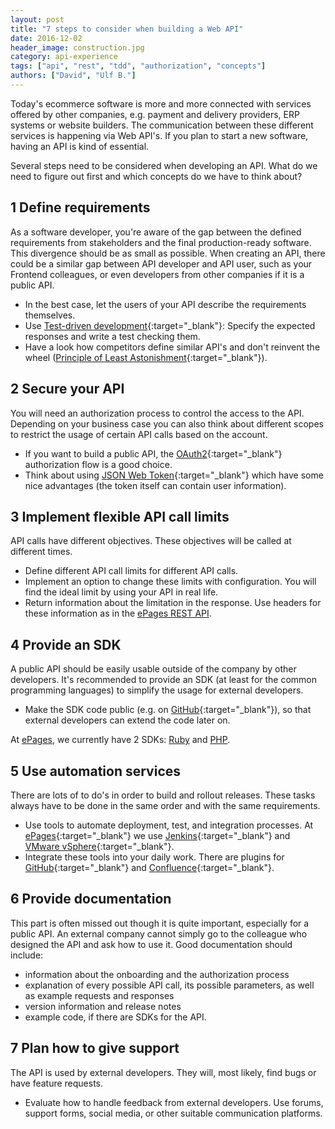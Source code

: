 ```yaml
---
layout: post
title: "7 steps to consider when building a Web API"
date: 2016-12-02
header_image: construction.jpg
category: api-experience
tags: ["api", "rest", "tdd", "authorization", "concepts"]
authors: ["David", "Ulf B."]
---
```


Today's ecommerce software is more and more connected with services offered by other companies,
e.g. payment and delivery providers, ERP systems or website builders.
The communication between these different services is happening via Web API's.
If you plan to start a new software, having an API is kind of essential.

Several steps need to be considered when developing an API.
What do we need to figure out first and which concepts do we have to think about?

## 1 Define requirements

As a software developer, you're aware of the gap between the defined requirements from stakeholders and the final production-ready software.
This divergence should be as small as possible.
When creating an API, there could be a similar gap between API developer and API user, such as your Frontend colleagues, or even developers from other companies if it is a public API.

* In the best case, let the users of your API describe the requirements themselves.
* Use [Test-driven development](http://wiki.c2.com/?TestDrivenDevelopment){:target="_blank"}: Specify the expected responses and write a test checking them.
* Have a look how competitors define similar API's and don't reinvent the wheel ([Principle of Least Astonishment](https://en.wikipedia.org/wiki/Principle_of_least_astonishment){:target="_blank"}).

## 2 Secure your API

You will need an authorization process to control the access to the API.
Depending on your business case you can also think about different scopes to
restrict the usage of certain API calls based on the account.

* If you want to build a public API, the [OAuth2](https://oauth.net/2/){:target="_blank"} authorization flow is a good choice.
* Think about using [JSON Web Token](https://jwt.io/){:target="_blank"} which have some nice advantages (the token itself can contain user information).

## 3 Implement flexible API call limits

API calls have different objectives.
These objectives will be called at different times.

* Define different API call limits for different API calls.
* Implement an option to change these limits with configuration.
You will find the ideal limit by using your API in real life.
* Return information about the limitation in the response.
Use headers for these information as in the [ePages REST API](/apps/api-call-limit.html).

## 4 Provide an SDK

A public API should be easily usable outside of the company by other developers.
It's recommended to provide an SDK (at least for the common programming languages) to simplify the usage for external developers.

* Make the SDK code public (e.g. on [GitHub](https://github.com){:target="_blank"}), so that external developers can extend the code later on.

At [ePages](/), we currently have 2 SDKs: [Ruby](/apps/ruby-gem.html) and [PHP](/apps/php-client.html).

## 5 Use automation services

There are lots of to do's in order to build and rollout releases.
These tasks always have to be done in the same order and with the same requirements.

* Use tools to automate deployment, test, and integration processes.
At [ePages](http://www.epages.com/en/){:target="_blank"} we use [Jenkins](https://jenkins.io/){:target="_blank"} and [VMware vSphere](http://www.vmware.com/de/products/vsphere.html){:target="_blank"}.
* Integrate these tools into your daily work.
There are plugins for [GitHub](https://wiki.jenkins-ci.org/display/JENKINS/GitHub+Plugin){:target="_blank"} and [Confluence](https://marketplace.atlassian.com/plugins/nl.avisi.confluence.plugins.git-plugin/server/overview){:target="_blank"}.

## 6 Provide documentation

This part is often missed out though it is quite important, especially for a public API.
An external company cannot simply go to the colleague who designed the API and ask how to use it.
Good documentation should include:

- information about the onboarding and the authorization process
- explanation of every possible API call, its possible parameters, as well as example requests and responses
- version information and release notes
- example code, if there are SDKs for the API.

## 7 Plan how to give support

The API is used by external developers.
They will, most likely, find bugs or have feature requests.

* Evaluate how to handle feedback from external developers.
Use forums, support forms, social media, or other suitable communication platforms.
